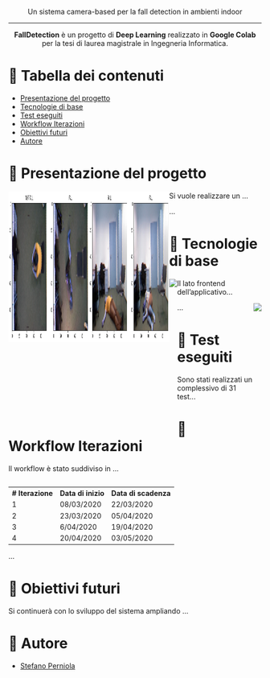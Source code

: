 <p align="center">
   Un sistema camera-based per la fall detection in ambienti indoor
</p>

---


<p align="center">
    <b>FallDetection</b> è un progetto di <b>Deep Learning</b> realizzato in <b>Google Colab</b> per la tesi di laurea magistrale in Ingegneria Informatica.
</b></p>

# 📔 Tabella dei contenuti

- [Presentazione del progetto](#panoramica)
- [Tecnologie di base](#tecno)
- [Test eseguiti](#test)
- [Workflow Iterazioni](#workflow)
- [Obiettivi futuri](#obiettivi)
- [Autore](#autore)

# 📝 Presentazione del progetto <a name = "panoramica"></a>

<table>
  <tr>
    <img align="left" src="images/fall_pavimentale.png" height="300" width="160">
    <img align="left" src="images/fall_frontale.png" height="300" width="160">
  </tr>
Si vuole realizzare un ...



...


# 🧰 Tecnologie di base <a name = "tecno"></a>

<img align="left" src="JustMeet-Frontend/components/images/HOMEPAGE.jpeg" height="300">

Il lato frontend dell’applicativo...

<img align="right" src="JustMeet-Frontend/components/images/MAPPA EVENTI.jpeg" height="300">

...


# 🧪 Test eseguiti <a name = "test"></a>

Sono stati realizzati un complessivo di 31 test...


# 📁 Workflow Iterazioni <a name="workflow"></a>

Il workflow è stato suddiviso in ...

<table style="width:100%">
  <tr>
    <th># Iterazione</th>
    <th>Data di inizio</th> 
    <th>Data di scadenza</th>
  </tr>
  <tr>
    <td>1</td>
    <td>08/03/2020</td>
    <td>22/03/2020</td>
  </tr>
  <tr>
    <td>2</td>
    <td>23/03/2020</td>
    <td>05/04/2020</td>
  </tr>
  <tr>
    <td>3</td>
    <td>6/04/2020</td>
    <td>19/04/2020</td>
  </tr>
   <tr>
    <td>4</td>
    <td>20/04/2020</td>
    <td>03/05/2020</td>
  </tr>
</table>

...

# 🎯 Obiettivi futuri <a name = "obiettivi"></a>

Si continuerà con lo sviluppo del sistema ampliando ...

# 🔭 Autore <a name = "autore"></a>

- [Stefano Perniola](https://github.com/xniola)
